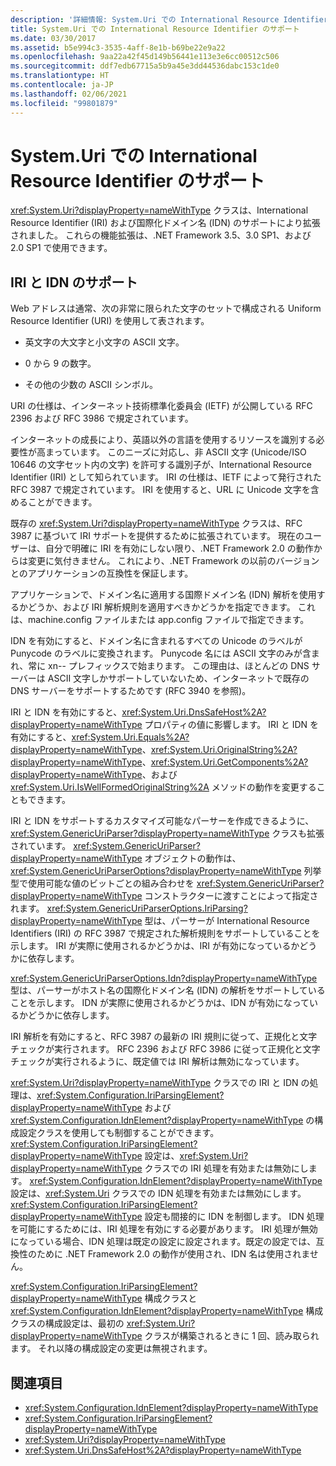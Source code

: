 ```yaml
---
description: '詳細情報: System.Uri での International Resource Identifier のサポート'
title: System.Uri での International Resource Identifier のサポート
ms.date: 03/30/2017
ms.assetid: b5e994c3-3535-4aff-8e1b-b69be22e9a22
ms.openlocfilehash: 9aa22a42f45d149b56441e113e3e6cc00512c506
ms.sourcegitcommit: ddf7edb67715a5b9a45e3dd44536dabc153c1de0
ms.translationtype: HT
ms.contentlocale: ja-JP
ms.lasthandoff: 02/06/2021
ms.locfileid: "99801879"
---
```

# <a name="international-resource-identifier-support-in-systemuri"></a>System.Uri での International Resource Identifier のサポート

<xref:System.Uri?displayProperty=nameWithType> クラスは、International Resource Identifier (IRI) および国際化ドメイン名 (IDN) のサポートにより拡張されました。 これらの機能拡張は、.NET Framework 3.5、3.0 SP1、および 2.0 SP1 で使用できます。  
  
## <a name="iri-and-idn-support"></a>IRI と IDN のサポート  

 Web アドレスは通常、次の非常に限られた文字のセットで構成される Uniform Resource Identifier (URI) を使用して表されます。  
  
- 英文字の大文字と小文字の ASCII 文字。  
  
- 0 から 9 の数字。  
  
- その他の少数の ASCII シンボル。  
  
 URI の仕様は、インターネット技術標準化委員会 (IETF) が公開している RFC 2396 および RFC 3986 で規定されています。  
  
 インターネットの成長により、英語以外の言語を使用するリソースを識別する必要性が高まっています。 このニーズに対応し、非 ASCII 文字 (Unicode/ISO 10646 の文字セット内の文字) を許可する識別子が、International Resource Identifier (IRI) として知られています。 IRI の仕様は、IETF によって発行された RFC 3987 で規定されています。 IRI を使用すると、URL に Unicode 文字を含めることができます。  
  
 既存の <xref:System.Uri?displayProperty=nameWithType> クラスは、RFC 3987 に基づいて IRI サポートを提供するために拡張されています。 現在のユーザーは、自分で明確に IRI を有効にしない限り、.NET Framework 2.0 の動作からは変更に気付きません。 これにより、.NET Framework の以前のバージョンとのアプリケーションの互換性を保証します。  
  
 アプリケーションで、ドメイン名に適用する国際ドメイン名 (IDN) 解析を使用するかどうか、および IRI 解析規則を適用すべきかどうかを指定できます。 これは、machine.config ファイルまたは app.config ファイルで指定できます。  
  
 IDN を有効にすると、ドメイン名に含まれるすべての Unicode のラベルが Punycode のラベルに変換されます。 Punycode 名には ASCII 文字のみが含まれ、常に xn-- プレフィックスで始まります。 この理由は、ほとんどの DNS サーバーは ASCII 文字しかサポートしていないため、インターネットで既存の DNS サーバーをサポートするためです (RFC 3940 を参照)。  
  
 IRI と IDN を有効にすると、<xref:System.Uri.DnsSafeHost%2A?displayProperty=nameWithType> プロパティの値に影響します。 IRI と IDN を有効にすると、<xref:System.Uri.Equals%2A?displayProperty=nameWithType>、<xref:System.Uri.OriginalString%2A?displayProperty=nameWithType>、<xref:System.Uri.GetComponents%2A?displayProperty=nameWithType>、および <xref:System.Uri.IsWellFormedOriginalString%2A> メソッドの動作を変更することもできます。  
  
 IRI と IDN をサポートするカスタマイズ可能なパーサーを作成できるように、<xref:System.GenericUriParser?displayProperty=nameWithType> クラスも拡張されています。 <xref:System.GenericUriParser?displayProperty=nameWithType> オブジェクトの動作は、<xref:System.GenericUriParserOptions?displayProperty=nameWithType> 列挙型で使用可能な値のビットごとの組み合わせを <xref:System.GenericUriParser?displayProperty=nameWithType> コンストラクターに渡すことによって指定されます。 <xref:System.GenericUriParserOptions.IriParsing?displayProperty=nameWithType> 型は、パーサーが International Resource Identifiers (IRI) の RFC 3987 で規定された解析規則をサポートしていることを示します。 IRI が実際に使用されるかどうかは、IRI が有効になっているかどうかに依存します。  
  
 <xref:System.GenericUriParserOptions.Idn?displayProperty=nameWithType> 型は、パーサーがホスト名の国際化ドメイン名 (IDN) の解析をサポートしていることを示します。 IDN が実際に使用されるかどうかは、IDN が有効になっているかどうかに依存します。  
  
 IRI 解析を有効にすると、RFC 3987 の最新の IRI 規則に従って、正規化と文字チェックが実行されます。 RFC 2396 および RFC 3986 に従って正規化と文字チェックが実行されるように、既定値では IRI 解析は無効になっています。  
  
 <xref:System.Uri?displayProperty=nameWithType> クラスでの IRI と IDN の処理は、<xref:System.Configuration.IriParsingElement?displayProperty=nameWithType> および <xref:System.Configuration.IdnElement?displayProperty=nameWithType> の構成設定クラスを使用しても制御することができます。 <xref:System.Configuration.IriParsingElement?displayProperty=nameWithType> 設定は、<xref:System.Uri?displayProperty=nameWithType> クラスでの IRI 処理を有効または無効にします。 <xref:System.Configuration.IdnElement?displayProperty=nameWithType> 設定は、<xref:System.Uri> クラスでの IDN 処理を有効または無効にします。 <xref:System.Configuration.IriParsingElement?displayProperty=nameWithType> 設定も間接的に IDN を制御します。 IDN 処理を可能にするためには、IRI 処理を有効にする必要があります。 IRI 処理が無効になっている場合、IDN 処理は既定の設定に設定されます。既定の設定では、互換性のために .NET Framework 2.0 の動作が使用され、IDN 名は使用されません。  
  
 <xref:System.Configuration.IriParsingElement?displayProperty=nameWithType> 構成クラスと <xref:System.Configuration.IdnElement?displayProperty=nameWithType> 構成クラスの構成設定は、最初の <xref:System.Uri?displayProperty=nameWithType> クラスが構築されるときに 1 回、読み取られます。 それ以降の構成設定の変更は無視されます。  
  
## <a name="see-also"></a>関連項目

- <xref:System.Configuration.IdnElement?displayProperty=nameWithType>
- <xref:System.Configuration.IriParsingElement?displayProperty=nameWithType>
- <xref:System.Uri?displayProperty=nameWithType>
- <xref:System.Uri.DnsSafeHost%2A?displayProperty=nameWithType>
